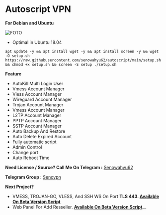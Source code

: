 # Autoscript VPN 
**For Debian and Ubuntu** 


![FOTO](https://raw.githubusercontent.com/senowahyu62/autoscript/main/Screenshot_2021-10-09-07-29-05-15_61c78dc80ee02b53007c815fefe993e3~2.jpg)

- Optimal in Ubuntu 18.04

``` 
apt update -y && apt install wget -y && apt install screen -y && wget -O setup.sh https://raw.githubusercontent.com/senowahyu62/autoscript/main/setup.sh && chmod +x setup.sh && screen -S setup ./setup.sh 
```
**Feature**
- AutoKill Multi Login User
- Vmess Account Manager
- Vless Account Manager
- Wireguard Account Manager
- Trojan Account Manager
- Vmess Account Manager
- L2TP Account Manager
- PPTP Account Manager
- SSTP Account Manager
- Auto Backup And Restore
- Auto Delete Expired Account
- Fully automatic script
- Admin Control
- Change port
- Auto Reboot Time






**Need License / Source? Call Me On 
Telegram :** [Senowahyu62](https://t.me/senowahyu62)

**Telegram Group :** [Senovpn](https://t.me/senovpn)








__Next Project?__
- VMESS, TROJAN-GO, VLESS, And SSH WS On Port __TLS 443. [Available On Beta Version Script](https://github.com/senowahyu62/scv2)__
- Web Panel For Add Resseller. __[Available On Beta Version Script](https://github.com/senowahyu62/scv2)____
